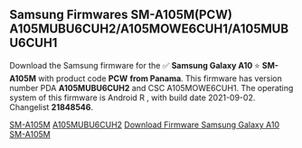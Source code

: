 <h2>Samsung Firmwares SM-A105M(PCW) A105MUBU6CUH2/A105MOWE6CUH1/A105MUBU6CUH1</h2>
Download the Samsung firmware for the ✅ <strong>Samsung Galaxy A10 </strong> ⭐ <strong>SM-A105M</strong> with product code <strong>PCW</strong> <strong> from Panama</strong>. This firmware has version number PDA <strong>A105MUBU6CUH2</strong> and CSC A105MOWE6CUH1. The operating system of this firmware is Android R , with build date 2021-09-02. Changelist <strong>21848546</strong>.


[SM-A105M](https://samfirm.shop/samsung/model/SM-A105M)
[A105MUBU6CUH2](https://samfirm.shop/samsung/pda/A105MUBU6CUH2)
[Download Firmware Samsung Galaxy A10 SM-A105M](https://samfirm.shop/samsung/firmware/451542)
